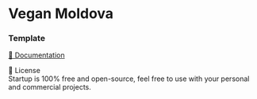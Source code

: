 # Vegan Moldova


### Template
[🔌 Documentation](https://nextjstemplates.com/docs)

📄 License  
Startup is 100% free and open-source, feel free to use with your personal and commercial projects.

